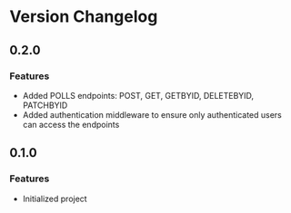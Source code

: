 # Version Changelog

## 0.2.0

### Features

- Added POLLS endpoints: POST, GET, GETBYID, DELETEBYID, PATCHBYID
- Added authentication middleware to ensure only authenticated users can access the endpoints

## 0.1.0

### Features

- Initialized project

